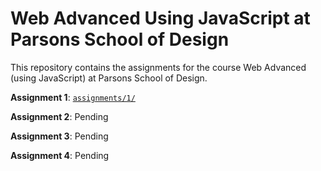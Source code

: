 # Web Advanced Using JavaScript at Parsons School of Design

This repository contains the assignments for the course Web Advanced (using JavaScript) at Parsons School of Design.

**Assignment 1**: [`assignments/1/`](assignments/1/)

**Assignment 2**: Pending

**Assignment 3**: Pending

**Assignment 4**: Pending

